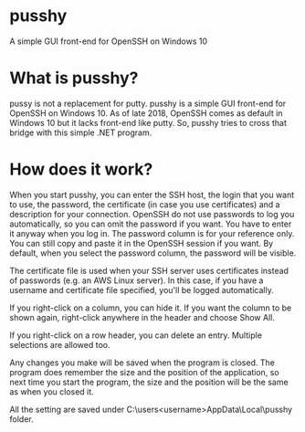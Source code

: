# pusshy
A simple GUI front-end for OpenSSH on Windows 10

# What is pusshy?
pussy is not a replacement for putty. pusshy is a simple GUI front-end for OpenSSH on Windows 10. 
As of late 2018, OpenSSH comes as default in Windows 10 but it lacks front-end like putty. 
So, pusshy tries to cross that bridge with this simple .NET program.

# How does it work?
When you start pusshy, you can enter the SSH host, the login that you want to use, the password, the certificate (in case you use certificates) and a description for your connection. OpenSSH do not use passwords to log you automatically, so you can omit the password if you want. You have to enter it anyway when you log in. The password column is for your reference only. You can still copy and paste it in the OpenSSH session if you want. By default, when you select the password column, the password will be visible. 

The certificate file is used when your SSH server uses certificates instead of passwords (e.g. an AWS Linux server).  In this case, if you have a username and certificate file specified, you'll be logged automatically. 

If you right-click on a column, you can hide it. If you want the column to be shown again, right-click anywhere in the header and choose Show All. 

If you right-click on a row header, you can delete an entry. Multiple selections are allowed too.

Any changes you make will be saved when the program is closed. 
The program does remember the size and the position of the application, so next time you start the program, the size and the position will be the same as when you closed it. 

All the setting are saved under C:\users\<username>AppData\Local\pusshy folder. 
